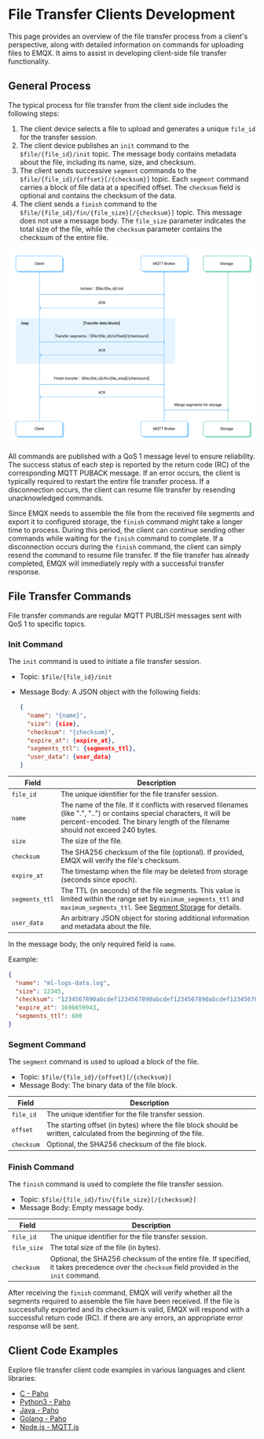# File Transfer Clients Development

This page provides an overview of the file transfer process from a client's perspective, along with detailed information on commands for uploading files to EMQX. It aims to assist in developing client-side file transfer functionality.

## General Process

The typical process for file transfer from the client side includes the following steps:

1. The client device selects a file to upload and generates a unique `file_id` for the transfer session.
2. The client device publishes an `init` command to the `$file/{file_id}/init` topic. The message body contains metadata about the file, including its name, size, and checksum.
3. The client sends successive `segment` commands to the `$file/{file_id}/{offset}[/{checksum}]` topic. Each `segment` command carries a block of file data at a specified offset. The `checksum` field is optional and contains the checksum of the data.
4. The client sends a `finish` command to the `$file/{file_id}/fin/{file_size}[/{checksum}]` topic. This message does not use a message body. The `file_size` parameter indicates the total size of the file, while the `checksum` parameter contains the checksum of the entire file.

![EMQX File Transfer Process](./assets/emqx-ft-flow.jpg)

All commands are published with a QoS 1 message level to ensure reliability. The success status of each step is reported by the return code (RC) of the corresponding MQTT PUBACK message. If an error occurs, the client is typically required to restart the entire file transfer process. If a disconnection occurs, the client can resume file transfer by resending unacknowledged commands.

Since EMQX needs to assemble the file from the received file segments and export it to configured storage, the `finish` command might take a longer time to process. During this period, the client can continue sending other commands while waiting for the `finish` command to complete. If a disconnection occurs during the `finish` command, the client can simply resend the command to resume file transfer. If the file transfer has already completed, EMQX will immediately reply with a successful transfer response.

## File Transfer Commands

File transfer commands are regular MQTT PUBLISH messages sent with QoS 1 to specific topics.

### Init Command

The `init` command is used to initiate a file transfer session.

- Topic: `$file/{file_id}/init`

- Message Body: A JSON object with the following fields:

  ```json
  {
    "name": "{name}",
    "size": {size},
    "checksum": "{checksum}",
    "expire_at": {expire_at},
    "segments_ttl": {segments_ttl},
    "user_data": {user_data}
  }
  ```

| Field          | Description                                                  |
| -------------- | ------------------------------------------------------------ |
| `file_id`      | The unique identifier for the file transfer session.         |
| `name`         | The name of the file. If it conflicts with reserved filenames (like ".", "..") or contains special characters, it will be percent-encoded. The binary length of the filename should not exceed 240 bytes. |
| `size`         | The size of the file.                                        |
| `checksum`     | The SHA256 checksum of the file (optional). If provided, EMQX will verify the file's checksum. |
| `expire_at`    | The timestamp when the file may be deleted from storage (seconds since epoch). |
| `segments_ttl` | The TTL (in seconds) of the file segments. This value is limited within the range set by `minimum_segments_ttl` and `maximum_segments_ttl`. See [Segment Storage](./broker.md#segment-storage) for details. |
| `user_data`    | An arbitrary JSON object for storing additional information and metadata about the file. |

In the message body, the only required field is `name`.

Example:

```json
{
  "name": "ml-logs-data.log",
  "size": 12345,
  "checksum": "1234567890abcdef1234567890abcdef1234567890abcdef1234567890abcdef",
  "expire_at": 1696659943,
  "segments_ttl": 600
}
```

### Segment Command

The `segment` command is used to upload a block of the file.

- Topic: `$file/{file_id}/{offset}[/{checksum}]`
- Message Body: The binary data of the file block.

| Field      | Description                                                  |
| ---------- | ------------------------------------------------------------ |
| `file_id`  | The unique identifier for the file transfer session.         |
| `offset`   | The starting offset (in bytes) where the file block should be written, calculated from the beginning of the file. |
| `checksum` | Optional, the SHA256 checksum of the file block.             |

### Finish Command

The `finish` command is used to complete the file transfer session.

- Topic: `$file/{file_id}/fin/{file_size}[/{checksum}]`
- Message Body: Empty message body.

| Field       | Description                                                  |
| ----------- | ------------------------------------------------------------ |
| `file_id`   | The unique identifier for the file transfer session.         |
| `file_size` | The total size of the file (in bytes).                       |
| `checksum`  | Optional, the SHA256 checksum of the entire file. If specified, it takes precedence over the `checksum` field provided in the `init` command. |

After receiving the `finish` command, EMQX will verify whether all the segments required to assemble the file have been received. If the file is successfully exported and its checksum is valid, EMQX will respond with a successful return code (RC). If there are any errors, an appropriate error response will be sent.

## Client Code Examples

Explore file transfer client code examples in various languages and client libraries:

- [C - Paho](https://github.com/emqx/MQTT-Client-Examples/blob/master/mqtt-client-C-paho/emqx_file_transfer.c)
- [Python3 - Paho](https://github.com/emqx/MQTT-Client-Examples/blob/master/mqtt-client-Python3/file_transfer.py)
- [Java - Paho](https://github.com/emqx/MQTT-Client-Examples/blob/master/mqtt-client-Java/src/main/java/io/emqx/mqtt/MqttFileTransferSample.java)
- [Golang - Paho](https://github.com/emqx/MQTT-Client-Examples/pull/110/files#diff-ea542153b4dd7109626626beff78b699ed649f9a7c05af362e5d67cce0866a94)
- [Node.js - MQTT.js](https://github.com/emqx/MQTT-Client-Examples/blob/master/mqtt-client-Node.js/emqx-file-transfer.js)
